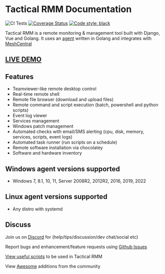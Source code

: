 # Tactical RMM Documentation

![CI Tests](https://github.com/amidaware/tacticalrmm/actions/workflows/ci-tests.yml/badge.svg?branch=develop)
[![Coverage Status](https://coveralls.io/repos/github/amidaware/tacticalrmm/badge.svg?branch=develop)](https://coveralls.io/github/amidaware/tacticalrmm?branch=develop)
[![Code style: black](https://img.shields.io/badge/code%20style-black-000000.svg)](https://github.com/python/black)

Tactical RMM is a remote monitoring & management tool built with Django, Vue and Golang.
It uses an [agent](https://github.com/amidaware/rmmagent) written in Golang and integrates with [MeshCentral](https://github.com/Ylianst/MeshCentral)

## [LIVE DEMO](https://demo.tacticalrmm.com/)

## Features

- Teamviewer-like remote desktop control
- Real-time remote shell
- Remote file browser (download and upload files)
- Remote command and script execution (batch, powershell and python scripts)
- Event log viewer
- Services management
- Windows patch management
- Automated checks with email/SMS alerting (cpu, disk, memory, services, scripts, event logs)
- Automated task runner (run scripts on a schedule)
- Remote software installation via chocolatey
- Software and hardware inventory

## Windows agent versions supported

- Windows 7, 8.1, 10, 11, Server 2008R2, 2012R2, 2016, 2019, 2022

## Linux agent versions supported
- Any distro with systemd

## Discuss

Join us on [Discord](https://discord.gg/upGTkWp) for (help/tips/discussion/dev chat/social etc)

Report bugs and enhancement/feature requests using [Github Issues](https://github.com/amidaware/tacticalrmm/issues)

[View useful scripts](https://github.com/amidaware/community-scripts) to be used in Tactical RMM

View [Awesome](https://github.com/amidaware/trmm-awesome) additions from the community
